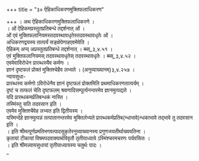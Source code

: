 +++
title = "३० ऐहिकाधिकरणमुक्तिफलाधिकरण"

+++
। अथ ऐहिकाधिकरणमुक्तिफलाधिकरणे ।  
। ओं ऐहिकमप्रस्तुतप्रतिबन्धे तद्दर्शनात् ओं ।  
ओं एवं मुक्तिफलानियमस्तदवस्थावधृतेस्तदवस्थावधृतेः ओं ।  
अधिकरणद्वयस्य तात्पर्यं सङ्क्षेपेणाहएवमेवेति ।  
ऐहिकम् अप्य् अप्रस्तुतप्रतिबन्धे तद्दर्शनात् । ब्ब्स्_३,४.५१ ।  
एवं मुक्तिफलानियमस् तदवस्थावधृतेस् तदवस्थावधृतेः । ब्ब्स्_३,४.५२ ।  
एवमेवाविरोधेन प्रारब्धस्यैव कर्मणः ।  
ज्ञानं दृष्टफलं प्रोक्तं मुक्तिश्चेहैव लभ्यते । (अनुव्याख्यानम्)३,४.२५७ ।  
न्यायसुधा-  
प्रारब्धस्य कर्मणो ऽविरोधेनैव ज्ञानं दृष्टफलं प्रोक्तमिति प्रथमाधिकरणतात्पर्यम् ।  
दृष्टं च तत्फलं चेति दृष्टफलम् श्रवणादिसम्पूर्त्यनन्तरमेव ज्ञानमुत्पद्यते ।  
यदि प्रारब्धकमर्प्रतिबन्धकं नास्ति ।  
तस्मिंस्तु सति तदवसान इति ।  
एवमेव मुक्तिश्चैवेह लभ्यत इति द्वितीयस्य ।  
यस्मिन्देहे ज्ञानमुत्पन्नं तत्पातानन्तरमेव मुक्तिर्लभ्यते प्रारब्धकर्मप्रतिब(न्धाभावे)न्धकाभावे तद्भावे तु तदवसान इति ।  
। इति श्रीमत्पूर्णप्रमतिभगवत्पादसुकृतेरनुव्याख्यानस्य प्रगुणजयतीर्थाख्ययतिना ।  
कृतायां टीकायां विषमपदवाक्यार्थविवृतौ तृतीयाध्याये ऽस्मिंश्चरमचरणः पर्यवसितः ।  
। इति श्रीमन्न्यायसुधायां तृतीयाध्यायस्य चतुर्थः पादः ।  
_  
